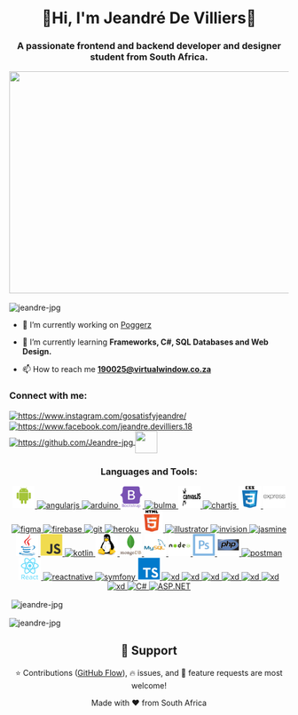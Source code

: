 <h1 align="center">🍒Hi, I'm Jeandré De Villiers🍒</h1>
<h3 align="center">A passionate frontend and backend developer and designer student from South Africa.</h3>
<p align="center">
<img src="https://tenor.com/view/computer-pixel-art-monitors-computer-set-up-blinking-cursor-gif-17153742.gif" width="700" height="400" />
</p>


<p align="left"> <img src="https://komarev.com/ghpvc/?username=jeandre-jpg&label=Profile%20views&color=0e75b6&style=flat" alt="jeandre-jpg" /> </p>

- 🔭 I’m currently working on [Poggerz](https://github.com/Jeandre-jpg/Poggerz)

- 🌱 I’m currently learning **Frameworks, C#, SQL Databases and Web Design.**

- 📫 How to reach me **190025@virtualwindow.co.za**

<h3 align="left">Connect with me:</h3>
<p align="left">
<a href=https://www.instagram.com/gosatisfyjeandre/" target="blank">
<img align="center" src="https://img.icons8.com/ios-filled/50/000000/instagram--v2.png" alt="https://www.instagram.com/gosatisfyjeandre/" height="40" width="40" />
</a>
<a href="https://www.facebook.com/jeandre.devilliers.18" target="blank">
<img align="center" src="https://img.icons8.com/ios-filled/50/000000/facebook--v2.png" alt="https://www.facebook.com/jeandre.devilliers.18" height="40" width="40" />
</a>
<a href="https://github.com/Jeandre-jpg" target="blank">
<img align="center" src="https://img.icons8.com/ios-filled/50/000000/github.png" alt="https://github.com/Jeandre-jpg" height="40" width="40" />
</a>
  <a href="https://dribbble.com/Jeandre">
  <img align="center" src="https://img.icons8.com/ios-filled/50/000000/dribbble.png" lt="https://dribbble.com/Jeandre" height="40" width="40"/>
  </a>
</p>

<h3 align="center">Languages and Tools:</h3>
<p align="center"> <a href="https://developer.android.com" target="_blank"> 
  <img src="https://raw.githubusercontent.com/devicons/devicon/master/icons/android/android-original-wordmark.svg" alt="android" width="40" height="40"/> 
  </a> <a href="https://angular.io" target="_blank"> <img src="https://www.vectorlogo.zone/logos/angular/angular-icon.svg" alt="angularjs" width="40" height="40"/> 
  </a> 
  <a href="https://www.arduino.cc/" target="_blank"> 
    <img src="https://cdn.worldvectorlogo.com/logos/arduino-1.svg" alt="arduino" width="40" height="40"/> 
  </a> 
  <a href="https://getbootstrap.com" target="_blank"> 
    <img src="https://raw.githubusercontent.com/devicons/devicon/master/icons/bootstrap/bootstrap-plain-wordmark.svg" alt="bootstrap" width="40" height="40"/> </a> 
  <a href="https://bulma.io/" target="_blank"> 
    <img src="https://raw.githubusercontent.com/gilbarbara/logos/804dc257b59e144eaca5bc6ffd16949752c6f789/logos/bulma.svg" alt="bulma" width="40" height="40"/> </a> 
  <a href="https://canvasjs.com" target="_blank"> 
    <img src="https://raw.githubusercontent.com/Hardik0307/Hardik0307/master/assets/canvasjs-charts.svg" alt="canvasjs" width="40" height="40"/> 
  </a> 
  <a href="https://www.chartjs.org" target="_blank"> 
    <img src="https://www.chartjs.org/media/logo-title.svg" alt="chartjs" width="40" height="40"/> 
  </a> 
  <a href="https://www.w3schools.com/css/" target="_blank"> 
    <img src="https://raw.githubusercontent.com/devicons/devicon/master/icons/css3/css3-original-wordmark.svg" alt="css3" width="40" height="40"/> </a> <a href="https://expressjs.com" target="_blank"> 
  <img src="https://raw.githubusercontent.com/devicons/devicon/master/icons/express/express-original-wordmark.svg" alt="express" width="40" height="40"/> 
  </a> 
  <a href="https://www.figma.com/" target="_blank"> 
    <img src="https://www.vectorlogo.zone/logos/figma/figma-icon.svg" alt="figma" width="40" height="40"/> 
  </a> 
  <a href="https://firebase.google.com/" target="_blank"> 
    <img src="https://www.vectorlogo.zone/logos/firebase/firebase-icon.svg" alt="firebase" width="40" height="40"/> 
  </a> 
  <a href="https://git-scm.com/" target="_blank"> 
    <img src="https://www.vectorlogo.zone/logos/git-scm/git-scm-icon.svg" alt="git" width="40" height="40"/> 
  </a> 
  <a href="https://heroku.com" target="_blank"> 
    <img src="https://www.vectorlogo.zone/logos/heroku/heroku-icon.svg" alt="heroku" width="40" height="40"/> 
  </a> 
  <a href="https://www.w3.org/html/" target="_blank"> 
    <img src="https://raw.githubusercontent.com/devicons/devicon/master/icons/html5/html5-original-wordmark.svg" alt="html5" width="40" height="40"/> 
  </a> 
  <a href="https://www.adobe.com/in/products/illustrator.html" target="_blank"> 
    <img src="https://www.vectorlogo.zone/logos/adobe_illustrator/adobe_illustrator-icon.svg" alt="illustrator" width="40" height="40"/> 
  </a> 
  <a href="https://www.invisionapp.com/" target="_blank"> 
    <img src="https://www.vectorlogo.zone/logos/invisionapp/invisionapp-icon.svg" alt="invision" width="40" height="40"/> 
  </a> 
  <a href="https://jasmine.github.io/" target="_blank"> 
    <img src="https://www.vectorlogo.zone/logos/jasmine/jasmine-icon.svg" alt="jasmine" width="40" height="40"/> 
  </a> 
  <a href="https://www.java.com" target="_blank"> 
    <img src="https://raw.githubusercontent.com/devicons/devicon/master/icons/java/java-original.svg" alt="java" width="40" height="40"/> 
  </a> 
  <a href="https://developer.mozilla.org/en-US/docs/Web/JavaScript" target="_blank"> 
    <img src="https://raw.githubusercontent.com/devicons/devicon/master/icons/javascript/javascript-original.svg" alt="javascript" width="40" height="40"/> </a> 
  <a href="https://kotlinlang.org" target="_blank"> 
    <img src="https://www.vectorlogo.zone/logos/kotlinlang/kotlinlang-icon.svg" alt="kotlin" width="40" height="40"/> 
  </a> 
  <a href="https://www.linux.org/" target="_blank"> 
    <img src="https://raw.githubusercontent.com/devicons/devicon/master/icons/linux/linux-original.svg" alt="linux" width="40" height="40"/> 
  </a> 
  <a href="https://www.mongodb.com/" target="_blank"> 
    <img src="https://raw.githubusercontent.com/devicons/devicon/master/icons/mongodb/mongodb-original-wordmark.svg" alt="mongodb" width="40" height="40"/> </a> 
  <a href="https://www.mysql.com/" target="_blank"> 
    <img src="https://raw.githubusercontent.com/devicons/devicon/master/icons/mysql/mysql-original-wordmark.svg" alt="mysql" width="40" height="40"/> 
  </a> 
  <a href="https://nodejs.org" target="_blank"> 
    <img src="https://raw.githubusercontent.com/devicons/devicon/master/icons/nodejs/nodejs-original-wordmark.svg" alt="nodejs" width="40" height="40"/> 
  </a> 
  <a href="https://www.photoshop.com/en" target="_blank"> 
    <img src="https://raw.githubusercontent.com/devicons/devicon/master/icons/photoshop/photoshop-line.svg" alt="photoshop" width="40" height="40"/> 
  </a> 
  <a href="https://www.php.net" target="_blank"> 
    <img src="https://raw.githubusercontent.com/devicons/devicon/master/icons/php/php-original.svg" alt="php" width="40" height="40"/> 
  </a> 
  <a href="https://postman.com" target="_blank"> 
    <img src="https://www.vectorlogo.zone/logos/getpostman/getpostman-icon.svg" alt="postman" width="40" height="40"/> 
  </a> 
  <a href="https://reactjs.org/" target="_blank"> 
    <img src="https://raw.githubusercontent.com/devicons/devicon/master/icons/react/react-original-wordmark.svg" alt="react" width="40" height="40"/> 
  </a> 
  <a href="https://reactnative.dev/" target="_blank"> 
    <img src="https://reactnative.dev/img/header_logo.svg" alt="reactnative" width="40" height="40"/> 
  </a> 
  <a href="https://symfony.com" target="_blank"> 
    <img src="https://symfony.com/logos/symfony_black_03.svg" alt="symfony" width="40" height="40"/> 
  </a> 
  <a href="https://www.typescriptlang.org/" target="_blank"> 
    <img src="https://raw.githubusercontent.com/devicons/devicon/master/icons/typescript/typescript-original.svg" alt="typescript" width="40" height="40"/> 
    </a> 
  <a href="https://www.adobe.com/products/xd.html" target="_blank"> 
    <img src="https://cdn.worldvectorlogo.com/logos/adobe-xd.svg" alt="xd" width="40" height="40"/> 
  </a> 
  <a href="https://developer.android.com/studio" target="_blank"> 
    <img src="https://upload.wikimedia.org/wikipedia/commons/e/e3/Android_Studio_Icon_%282014-2019%29.svg" alt="xd" width="40" height="40"/> 
  </a> 
  <a href="https://developer.apple.com/xcode/swiftui/" target="_blank"> 
    <img src="https://www.vectorlogo.zone/logos/swift/swift-icon.svg" alt="xd" width="40" height="40"/> 
  </a> 
  <a href="https://developer.apple.com/xcode/" target="_blank"> 
    <img src="https://www.vectorlogo.zone/logos/apple_xcode/apple_xcode-icon.svg" alt="xd" width="40" height="40"/> 
   </a> 
  <a href="https://rapidapi.com/" target="_blank"> 
    <img src="https://www.vectorlogo.zone/logos/rapidapi/rapidapi-icon.svg" alt="xd" width="40" height="40"/> 
  </a> 
 <a href="https://www.canva.com/" target="_blank"> 
    <img src="https://www.vectorlogo.zone/logos/canva/canva-icon.svg" alt="xd" width="40" height="40"/> 
  </a> 
   <a href="https://about.gitlab.com/" target="_blank"> 
    <img src="https://www.vectorlogo.zone/logos/gitlab/gitlab-icon.svg" alt="xd" width="40" height="40"/> 
  </a>   
   <a href="https://docs.microsoft.com/en-us/dotnet/csharp/" target="_blank"> 
    <img src="https://www.freeiconspng.com/img/28402" alt="C#" width="40" height="40"/> 
  </a>
  <a href="https://dotnet.microsoft.com/en-us/apps/aspnet" target="_blank"> 
    <img src="https://www.freeiconspng.com/img/28402" alt="ASP.NET" width="40" height="40"/> 
  </a>  
</p>

<p>&nbsp;<img align="center" src="https://github-readme-stats.vercel.app/api?username=jeandre-jpg&show_icons=true&locale=en" alt="jeandre-jpg" /></p>

<p><img align="center" src="https://github-readme-streak-stats.herokuapp.com/?user=jeandre-jpg&" alt="jeandre-jpg" /></p>
<h2 align="center">🤝 Support</h2>

<p align="center">⭐ Contributions (<a href="https://guides.github.com/introduction/flow" title="GitHub flow">GitHub Flow</a>), 🔥 issues, and 🥮 feature requests are most welcome!</p>
<p align="center">Made with ❤️ from South Africa</p>
